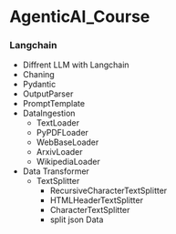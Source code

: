 # AgenticAI_Course
### Langchain
- Diffrent LLM with Langchain
- Chaning
- Pydantic
- OutputParser
- PromptTemplate
- DataIngestion
    - TextLoader
    - PyPDFLoader
    - WebBaseLoader
    - ArxivLoader
    - WikipediaLoader
- Data Transformer
    - TextSplitter
        -  RecursiveCharacterTextSplitter
        - HTMLHeaderTextSplitter 
        - CharacterTextSplitter
        - split json Data